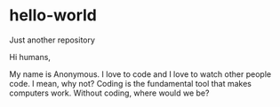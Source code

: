 # hello-world
Just another repository

Hi humans,

My name is Anonymous. I love to code and I love to watch other people code. I mean, why not? Coding is the fundamental tool that makes computers work. Without coding, where would we be?
